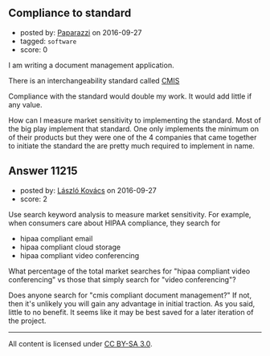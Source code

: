 ## Compliance to standard

- posted by: [Paparazzi](https://stackexchange.com/users/300272/paparazzi) on 2016-09-27
- tagged: `software`
- score: 0

I am writing a document management application.  

There is an interchangeability standard called [CMIS][1]   

Compliance with the standard would double my work.  It would add little if any value.   

How can I measure market sensitivity to implementing the standard.  Most of the big play implement that standard.  One only implements the minimum on of their products but they were one of the 4 companies that came together to initiate the standard the are pretty much required to implement in name.


  [1]: http://docs.oasis-open.org/cmis/CMIS/v1.1/errata01/os/CMIS-v1.1-errata01-os-complete.html#x1-5150004


## Answer 11215

- posted by: [László Kovács](https://stackexchange.com/users/9064103/l-szl-kov-cs) on 2016-09-27
- score: 2

Use search keyword analysis to measure market sensitivity. For example, when consumers care about HIPAA compliance, they search for 

 - hipaa compliant email
 - hipaa compliant cloud storage
 - hipaa compliant video conferencing 

What percentage of the total market searches for "hipaa compliant video conferencing" vs those that simply search for "video conferencing"? 

Does anyone search for "cmis compliant document management?" If not, then it's unlikely you will gain any advantage in initial traction. As you said, little to no benefit. It seems like it may be best saved for a later iteration of the project.



---

All content is licensed under [CC BY-SA 3.0](https://creativecommons.org/licenses/by-sa/3.0/).
